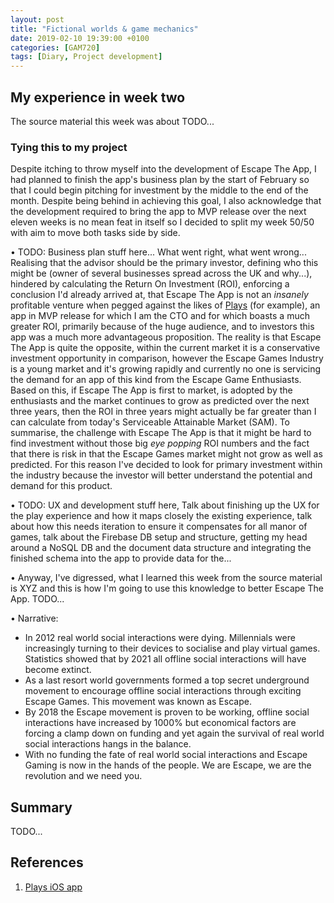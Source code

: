 ```yaml
---
layout: post
title: "Fictional worlds & game mechanics"
date: 2019-02-10 19:39:00 +0100
categories: [GAM720]
tags: [Diary, Project development]
---
```


## My experience in week two

The source material this week was about TODO...

### Tying this to my project

Despite itching to throw myself into the development of Escape The App, I had planned to finish the app's business plan by the start of February so that I could begin pitching for investment by the middle to the end of the month. Despite being behind in achieving this goal, I also acknowledge that the development required to bring the app to MVP release over the next eleven weeks is no mean feat in itself so I decided to split my week 50/50 with aim to move both tasks side by side.

• TODO: Business plan stuff here... What went right, what went wrong... Realising that the advisor should be the primary investor, defining who this might be (owner of several businesses spread across the UK and why...), hindered by calculating the Return On Investment (ROI), enforcing a conclusion I'd already arrived at, that Escape The App is not an *insanely* profitable venture when pegged against the likes of [Plays](https://itunes.apple.com/us/app/plays-animate-your-messages/id1346642927) (for example), an app in MVP release for which I am the CTO and for which boasts a much greater ROI, primarily because of the huge audience, and to investors this app was a much more advantageous proposition. The reality is that Escape The App is quite the opposite, within the current market it is a conservative investment opportunity in comparison, however the Escape Games Industry is a young market and it's growing rapidly and currently no one is servicing the demand for an app of this kind from the Escape Game Enthusiasts. Based on this, if Escape The App is first to market, is adopted by the enthusiasts and the market continues to grow as predicted over the next three years, then the ROI in three years might actually be far greater than I can calculate from today's Serviceable Attainable Market (SAM). To summarise, the challenge with Escape The App is that it might be hard to find investment without those big *eye popping* ROI numbers and the fact that there is risk in that the Escape Games market might not grow as well as predicted. For this reason I've decided to look for primary investment within the industry because the investor will better understand the potential and demand for this product.

• TODO: UX and development stuff here, Talk about finishing up the UX for the play experience and how it maps closely the existing experience, talk about how this needs iteration to ensure it compensates for all manor of games, talk about the Firebase DB setup and structure, getting my head around a NoSQL DB and the document data structure and integrating the finished schema into the app to provide data for the...

• Anyway, I've digressed, what I learned this week from the source material is XYZ and this is how I'm going to use this knowledge to better Escape The App. TODO...

• Narrative:
  - In 2012 real world social interactions were dying. Millennials were increasingly turning to their devices to socialise and play virtual games. Statistics showed that by 2021 all offline social interactions will have become extinct.
  - As a last resort world governments formed a top secret underground movement to encourage offline social interactions through exciting Escape Games. This movement was known as Escape.
  - By 2018 the Escape movement is proven to be working, offline social interactions have increased by 1000% but economical factors are forcing a clamp down on funding and yet again the survival of real world social interactions hangs in the balance.
  - With no funding the fate of real world social interactions and Escape Gaming is now in the hands of the people. We are Escape, we are the revolution and we need you.

## Summary

TODO...

## References

1. [Plays iOS app](https://itunes.apple.com/us/app/plays-animate-your-messages/id1346642927)
